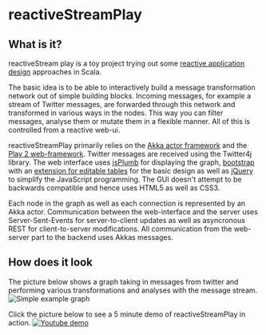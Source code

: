 # reactiveStreamPlay

## What is it?
reactiveStream play is a toy project trying out some [reactive application design](http://www.reactivemanifesto.org/) approaches in Scala.

The basic idea is to be able to interactively build a message transformation network out of simple building blocks. Incoming messages, for example a stream of Twitter messages, are forwarded through this network and transformed in various ways in the nodes. This way you can filter messages, analyse them or mutate them in a flexible manner. All of this is controlled from a reactive web-ui.

reactiveStreamPlay primarily relies on the [Akka actor framework](http://akka.io/) and the [Play 2 web-framework](https://www.playframework.com/). Twitter messages are received using the Twitter4j library. The web interface uses [jsPlumb](http://jsplumbtoolkit.com/) for displaying the graph, [bootstrap](http://getbootstrap.com/) with an [extension for editable tables](http://mindmup.github.io/editable-table/) for the basic design as well as [jQuery](http://jquery.com/) to simplify the JavaScript programming. The GUI doesn't attempt to be backwards compatible and hence uses HTML5 as well as CSS3.

Each node in the graph as well as each connection is represented by an Akka actor. Communication between the web-interface and the server uses Server-Sent-Events for server-to-client updates as well as asyncronous REST for client-to-server modifications. All communication from the web-server part to the backend uses Akkas messages.

## How does it look
The picture below shows a graph taking in messages from twitter and performing various transformations and analyses with the message stream.
![Simple example graph](https://raw.githubusercontent.com/hacst/reactiveStreamPlay/master/media/rspexamplegraph.png)

Click the picture below to see a 5 minute demo of reactiveStreamPlay in action.
[![Youtube demo](https://raw.githubusercontent.com/hacst/reactiveStreamPlay/master/media/youtubeplaceholder.png)](https://www.youtube.com/watch?v=fbcc3rwhgec)



